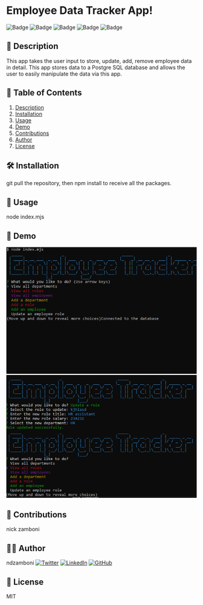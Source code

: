 
# Employee Data Tracker App!

![Badge](https://img.shields.io/badge/PostgreSQL-green) ![Badge](https://img.shields.io/badge/MJS-red) ![Badge](https://img.shields.io/badge/Javascript-blue) ![Badge](https://img.shields.io/badge/CLI-white) ![Badge](https://img.shields.io/badge/inquirer-yellow)

## 📖 Description

This app takes the user input to store, update, add, remove employee data in detail. This app stores data to a Postgre SQL database and allows the user to easily manipulate the data via this app. 

## 📑 Table of Contents


1. [Description](#description)
2. [Installation](#installation)
3. [Usage](#usage)
4. [Demo](#demo)
5. [Contributions](#contributions)
6. [Author](#author)
7. [License](#license)
    

## 🛠 Installation

git pull the repository, then npm install to receive all the packages. 

## 🚀 Usage

node index.mjs

## 🎥 Demo

<!-- how to insert screenshots -->
![Alt Text](./demo/demo1.PNG)
![Alt Text](./demo/demo2.PNG)

## 🤝 Contributions

nick zamboni

## 🧑‍💻 Author

ndzamboni
[![Twitter](https://img.shields.io/badge/Twitter-nickzamb-blue)](https://twitter.com/nickzamb)
[![LinkedIn](https://img.shields.io/badge/LinkedIn-404-blue)](https://www.linkedin.com/in/404)
[![GitHub](https://img.shields.io/badge/GitHub-ndzamboni-blue)](https://github.com/ndzamboni)

## 📜 License

MIT

    
